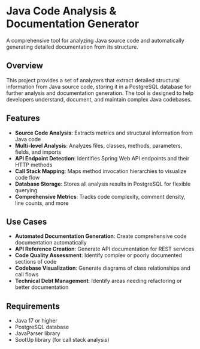 # Java Code Analysis & Documentation Generator

A comprehensive tool for analyzing Java source code and automatically generating detailed documentation from its structure.

## Overview

This project provides a set of analyzers that extract detailed structural information from Java source code, storing it in a PostgreSQL database for further analysis and documentation generation. The tool is designed to help developers understand, document, and maintain complex Java codebases.

## Features

- **Source Code Analysis**: Extracts metrics and structural information from Java code
- **Multi-level Analysis**: Analyzes files, classes, methods, parameters, fields, and imports
- **API Endpoint Detection**: Identifies Spring Web API endpoints and their HTTP methods
- **Call Stack Mapping**: Maps method invocation hierarchies to visualize code flow
- **Database Storage**: Stores all analysis results in PostgreSQL for flexible querying
- **Comprehensive Metrics**: Tracks code complexity, comment density, line counts, and more

## Use Cases

- **Automated Documentation Generation**: Create comprehensive code documentation automatically
- **API Reference Creation**: Generate API documentation for REST services
- **Code Quality Assessment**: Identify complex or poorly documented sections of code
- **Codebase Visualization**: Generate diagrams of class relationships and call flows
- **Technical Debt Management**: Identify areas needing refactoring or better documentation

## Requirements

- Java 17 or higher
- PostgreSQL database
- JavaParser library
- SootUp library (for call stack analysis)
